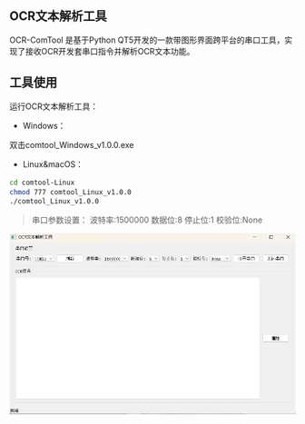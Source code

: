 ## OCR文本解析工具

OCR-ComTool 是基于Python QT5开发的一款带图形界面跨平台的串口工具，实现了接收OCR开发套串口指令并解析OCR文本功能。

## 工具使用
运行OCR文本解析工具：
- Windows：

双击comtool_Windows_v1.0.0.exe

- Linux&macOS：
```bash
cd comtool-Linux
chmod 777 comtool_Linux_v1.0.0
./comtool_Linux_v1.0.0
```

> 串口参数设置：
> 波特率:1500000
> 数据位:8
> 停止位:1
> 校验位:None


![](./16237_image.png)